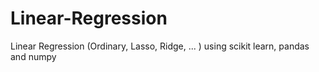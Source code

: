 # Linear-Regression
Linear Regression (Ordinary, Lasso, Ridge, ... ) using scikit learn, pandas and numpy
